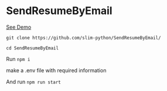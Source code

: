 ﻿# SendResumeByEmail
 
[See Demo](https://www.linkedin.com/posts/itsabhisek_recruiters-resume-nodejs-activity-6927914550763630592-eyvz?utm_source=linkedin_share&utm_medium=member_desktop_web)
 
 `git clone https://github.com/slim-python/SendResumeByEmail/`
 
 `cd SendResumeByEmail`
 
 Run `npm i`
 
 make a .env file with required information
 
 And run `npm run start`
 
